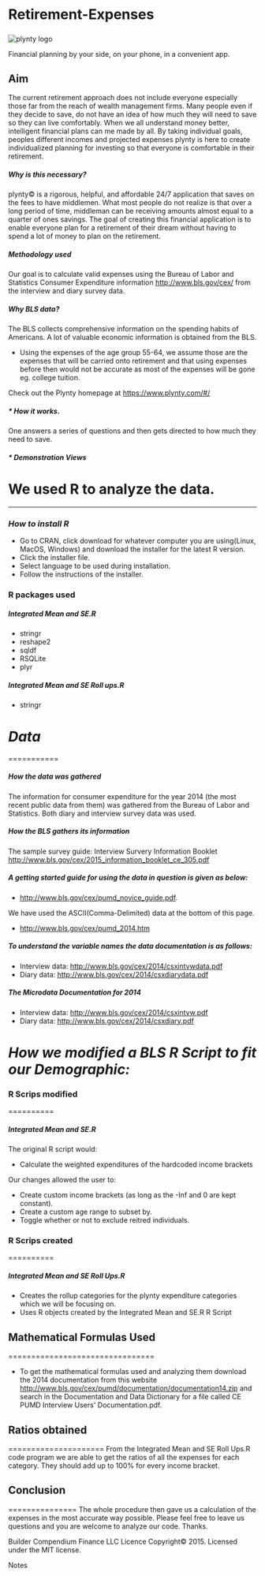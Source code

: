 # Retirement-Expenses

##### 
![plynty logo](https://pbs.twimg.com/profile_images/730095911687184384/C34I9Sh-.jpg)

Financial planning by your side, on your phone, in a convenient app.


## Aim
The current retirement approach does not include everyone especially those far from the reach of wealth management firms. Many people even if they decide to save, do not have an idea of how much they will need to save so they can live comfortably. When we all understand money better, intelligent financial plans can me made by all. By taking individual goals, peoples different incomes and projected expenses plynty is here to create individualized planning for investing so that everyone is comfortable in their retirement.

##### Why is this necessary?
plynty&copy; is a rigorous, helpful, and affordable 24/7 application that saves on the fees to have middlemen. What most people do not realize is that over a long period of time, middleman can be receiving amounts almost equal to a quarter of ones savings. The goal of creating this financial application is to enable everyone plan for a retirement of their dream without having to spend a lot of money to plan on the retirement.

##### Methodology used
Our goal is to calculate valid expenses using the Bureau of Labor and Statistics Consumer Expenditure information http://www.bls.gov/cex/ from the interview and diary survey data.
##### Why BLS data?
The BLS collects comprehensive information on the spending habits of Americans. A lot of valuable economic information is obtained from the BLS.

+ Using the expenses of the age group 55-64, we assume those are the expenses that will be carried onto retirement and that using expenses before then would not be accurate as most of the expenses will be gone eg. college tuition.


Check out the Plynty homepage at https://www.plynty.com/#/
##### * How it works.
One answers a series of questions and then gets directed to how much they need to save. 

##### * Demonstration Views


 
# **We used R to analyze the data.**
-------------------------------------

### *How to install R*

* Go to CRAN, click download for whatever computer you are using(Linux, MacOS, Windows) and download the installer for the latest R version.
* Click the installer file.
* Select language to be used during installation.
* Follow the instructions of the installer.

### R packages used
##### Integrated Mean and SE.R
+ stringr 
+ reshape2
+ sqldf
+ RSQLite
+ plyr

##### Integrated Mean and SE Roll ups.R
* stringr


# *Data*
===========
##### *How the data was gathered*
The information for consumer expenditure for the year 2014 (the most recent public data from them) was gathered from the Bureau of Labor and Statistics. Both diary and interview survey data was used.

##### *How the BLS gathers its information*
The sample survey guide: 
Interview Survery Information Booklet http://www.bls.gov/cex/2015_information_booklet_ce_305.pdf

##### *A getting started guide for using the data in question is given as below:*
* http://www.bls.gov/cex/pumd_novice_guide.pdf.

We have used the ASCII(Comma-Delimited) data at the bottom of this page.
* http://www.bls.gov/cex/pumd_2014.htm

##### *To understand the variable names the data documentation is as follows:*
* Interview data: http://www.bls.gov/cex/2014/csxintvwdata.pdf
* Diary data: http://www.bls.gov/cex/2014/csxdiarydata.pdf

##### *The Microdata Documentation for 2014*
* Interview data: http://www.bls.gov/cex/2014/csxintvw.pdf
* Diary data: http://www.bls.gov/cex/2014/csxdiary.pdf

# *How we modified a BLS R Script to fit our Demographic:*


### **R Scrips modified**
==========

##### Integrated Mean and SE.R

The original R script would:
+ Calculate the weighted expenditures of the hardcoded income brackets

Our changes allowed the user to:
+ Create custom income brackets (as long as the -Inf and 0 are kept constant).
+ Create a custom age range to subset by.
+ Toggle whether or not to exclude reitred individuals.

### **R Scrips created**
==========

##### Integrated Mean and SE Roll Ups.R
+ Creates the rollup categories for the plynty expenditure categories which we will be focusing on.
+ Uses R objects created by the Integrated Mean and SE.R R Script


## **Mathematical Formulas Used**
================================
+ To get the mathematical formulas used and analyzing them download the 2014 documentation from this website http://www.bls.gov/cex/pumd/documentation/documentation14.zip and search in the Documentation and Data Dictionary for a file called CE PUMD Interview Users' Documentation.pdf.

## **Ratios obtained**
=====================
From the Integrated Mean and SE Roll Ups.R code program we are able to get the ratios of all the expenses for each category. They should add up to 100% for every income bracket.

## **Conclusion**
===============
The whole procedure then gave us a calculation of the expenses in the most accurate way possible. Please feel free to leave us questions and you are welcome to analyze our code.
Thanks.





Builder
Compendium Finance LLC
Licence
Copyright&copy; 2015. Licensed under the MIT license.

Notes

  
